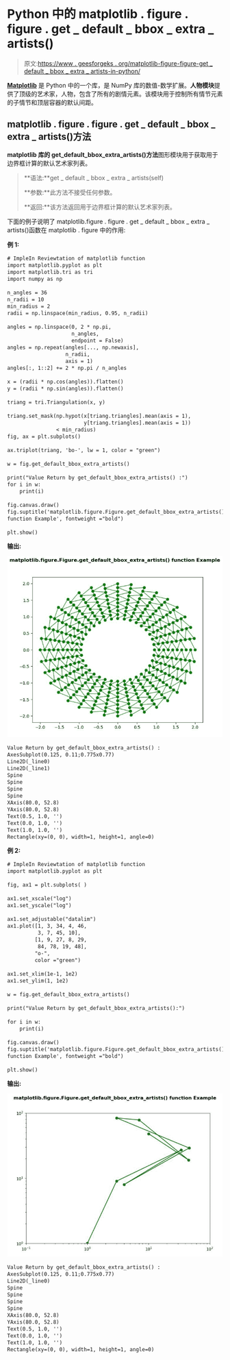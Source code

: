 # Python 中的 matplotlib . figure . figure . get _ default _ bbox _ extra _ artists()

> 原文:[https://www . geesforgeks . org/matplotlib-figure-figure-get _ default _ bbox _ extra _ artists-in-python/](https://www.geeksforgeeks.org/matplotlib-figure-figure-get_default_bbox_extra_artists-in-python/)

**[Matplotlib](https://www.geeksforgeeks.org/python-introduction-matplotlib/)** 是 Python 中的一个库，是 NumPy 库的数值-数学扩展。**人物模块**提供了顶级的艺术家，人物，包含了所有的剧情元素。该模块用于控制所有情节元素的子情节和顶层容器的默认间距。

## matplotlib . figure . figure . get _ default _ bbox _ extra _ artists()方法

**matplotlib 库的 get_default_bbox_extra_artists()方法**图形模块用于获取用于边界框计算的默认艺术家列表。

> **语法:**get _ default _ bbox _ extra _ artists(self)
> 
> **参数:**此方法不接受任何参数。
> 
> **返回:**该方法返回用于边界框计算的默认艺术家列表。

下面的例子说明了 matplotlib.figure . figure . get _ default _ bbox _ extra _ artists()函数在 matplotlib . figure 中的作用:

**例 1:**

```
# ImpleIn Reviewtation of matplotlib function  
import matplotlib.pyplot as plt
import matplotlib.tri as tri
import numpy as np

n_angles = 36
n_radii = 10
min_radius = 2
radii = np.linspace(min_radius, 0.95, n_radii)

angles = np.linspace(0, 2 * np.pi,
                     n_angles,
                     endpoint = False)
angles = np.repeat(angles[..., np.newaxis],
                   n_radii,
                   axis = 1)
angles[:, 1::2] += 2 * np.pi / n_angles

x = (radii * np.cos(angles)).flatten()
y = (radii * np.sin(angles)).flatten()

triang = tri.Triangulation(x, y)

triang.set_mask(np.hypot(x[triang.triangles].mean(axis = 1),
                         y[triang.triangles].mean(axis = 1))
                < min_radius)
fig, ax = plt.subplots()

ax.triplot(triang, 'bo-', lw = 1, color = "green")

w = fig.get_default_bbox_extra_artists()

print("Value Return by get_default_bbox_extra_artists() :")
for i in w:
    print(i)

fig.canvas.draw()
fig.suptitle('matplotlib.figure.Figure.get_default_bbox_extra_artists()\
function Example', fontweight ="bold") 

plt.show()
```

**输出:**

![](img/f0d6a3a79938943a9fad5bba61621f45.png)

```
Value Return by get_default_bbox_extra_artists() :
AxesSubplot(0.125, 0.11;0.775x0.77)
Line2D(_line0)
Line2D(_line1)
Spine
Spine
Spine
Spine
XAxis(80.0, 52.8)
YAxis(80.0, 52.8)
Text(0.5, 1.0, '')
Text(0.0, 1.0, '')
Text(1.0, 1.0, '')
Rectangle(xy=(0, 0), width=1, height=1, angle=0)

```

**例 2:**

```
# ImpleIn Reviewtation of matplotlib function  
import matplotlib.pyplot as plt

fig, ax1 = plt.subplots( )

ax1.set_xscale("log")
ax1.set_yscale("log")

ax1.set_adjustable("datalim")
ax1.plot([1, 3, 34, 4, 46,
          3, 7, 45, 10],
         [1, 9, 27, 8, 29,
          84, 78, 19, 48], 
         "o-", 
         color ="green")

ax1.set_xlim(1e-1, 1e2)
ax1.set_ylim(1, 1e2)

w = fig.get_default_bbox_extra_artists()

print("Value Return by get_default_bbox_extra_artists():")

for i in w:
    print(i)

fig.canvas.draw()
fig.suptitle('matplotlib.figure.Figure.get_default_bbox_extra_artists()\
function Example', fontweight ="bold") 

plt.show()
```

**输出:**

![](img/93721e55614d286960664cdc079e7e8e.png)

```
Value Return by get_default_bbox_extra_artists() :
AxesSubplot(0.125, 0.11;0.775x0.77)
Line2D(_line0)
Spine
Spine
Spine
Spine
XAxis(80.0, 52.8)
YAxis(80.0, 52.8)
Text(0.5, 1.0, '')
Text(0.0, 1.0, '')
Text(1.0, 1.0, '')
Rectangle(xy=(0, 0), width=1, height=1, angle=0)

```